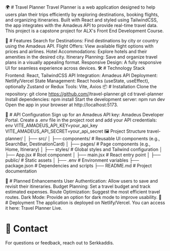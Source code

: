 🌍 # Travel Planner
Travel Planner is a web application designed to help users plan their trips efficiently by exploring destinations, booking flights, and organizing itineraries. Built with React and styled using TailwindCSS, the app integrates with the Amadeus API to provide real-time travel data. This project is a capstone project for ALX's Front End Development Course.

🚀 # Features
Search for Destinations: Find destinations by city or country using the Amadeus API.
Flight Offers: View available flight options with prices and airlines.
Hotel Accommodations: Explore hotels and their amenities in the desired city.
Itinerary Planning: Save and organize travel plans in a visually appealing format.
Responsive Design: A fully responsive UI for seamless experience across devices.
🛠️ # Technology Stack
Frontend: React, TailwindCSS
API Integration: Amadeus API
Deployment: Netlify/Vercel
State Management: React hooks (useState, useEffect), optionally Zustand or Redux
Tools: Vite, Axios
📦 # Installation
Clone the repository:
git clone https://github.com/<serkkaddis>/travel-planner.git
cd travel-planner
Install dependencies:
npm install
Start the development server:
npm run dev
Open the app in your browser at http://localhost:5173.

🔑 # API Configuration
Sign up for an Amadeus API key: Amadeus Developer Portal.
Create a .env file in the project root and add your API credentials:
env
VITE_AMADEUS_API_KEY=your_api_key
VITE_AMADEUS_API_SECRET=your_api_secret
🖼️ Project Structure
travel-planner/
│
├── src/
│   ├── components/           # Reusable UI components (e.g., SearchBar, DestinationCard)
│   ├── pages/                # Page components (e.g., Home, Itinerary)
│   ├── styles/               # Global styles and Tailwind configuration
│   ├── App.jsx               # Root component
│   ├── main.jsx              # React entry point
│
├── public/                   # Static assets
│
├── .env                      # Environment variables
├── package.json              # Dependencies and scripts
├── README.md                 # Project documentation

🌟 # Planned Enhancements
User Authentication: Allow users to save and revisit their itineraries.
Budget Planning: Set a travel budget and track estimated expenses.
Route Optimization: Suggest the most efficient travel routes.
Dark Mode: Provide an option for dark mode to improve usability.
🎉 # Deployment
The application is deployed on Netlify/Vercel. You can access it here: Travel Planner Live.

# 📧 Contact
For questions or feedback, reach out to Serkkaddis.
